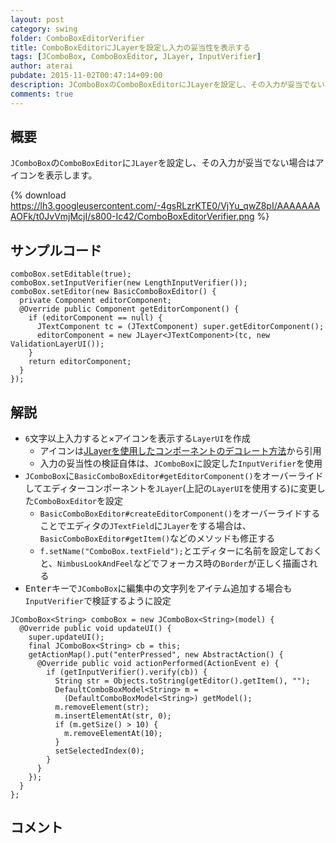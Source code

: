 ```yaml
---
layout: post
category: swing
folder: ComboBoxEditorVerifier
title: ComboBoxEditorにJLayerを設定し入力の妥当性を表示する
tags: [JComboBox, ComboBoxEditor, JLayer, InputVerifier]
author: aterai
pubdate: 2015-11-02T00:47:14+09:00
description: JComboBoxのComboBoxEditorにJLayerを設定し、その入力が妥当でない場合はアイコンを表示します。
comments: true
---
```

## 概要
`JComboBox`の`ComboBoxEditor`に`JLayer`を設定し、その入力が妥当でない場合はアイコンを表示します。

{% download https://lh3.googleusercontent.com/-4gsRLzrKTE0/VjYu_qwZ8pI/AAAAAAAAOFk/t0JvVmjMcjI/s800-Ic42/ComboBoxEditorVerifier.png %}

## サンプルコード
<pre class="prettyprint"><code>comboBox.setEditable(true);
comboBox.setInputVerifier(new LengthInputVerifier());
comboBox.setEditor(new BasicComboBoxEditor() {
  private Component editorComponent;
  @Override public Component getEditorComponent() {
    if (editorComponent == null) {
      JTextComponent tc = (JTextComponent) super.getEditorComponent();
      editorComponent = new JLayer&lt;JTextComponent&gt;(tc, new ValidationLayerUI());
    }
    return editorComponent;
  }
});
</code></pre>

## 解説
- `6`文字以上入力すると×アイコンを表示する`LayerUI`を作成
    - アイコンは[JLayerを使用したコンポーネントのデコレート方法](http://www.oracle.com/technetwork/jp/articles/java/jlayer-439461-ja.html)から引用
    - 入力の妥当性の検証自体は、`JComboBox`に設定した`InputVerifier`を使用
- `JComboBox`に`BasicComboBoxEditor#getEditorComponent()`をオーバーライドしてエディターコンポーネントを`JLayer`(上記の`LayerUI`を使用する)に変更した`ComboBoxEditor`を設定
    - `BasicComboBoxEditor#createEditorComponent()`をオーバーライドすることでエディタの`JTextField`に`JLayer`をする場合は、`BasicComboBoxEditor#getItem()`などのメソッドも修正する
    - `f.setName("ComboBox.textField");`とエディターに名前を設定しておくと、`NimbusLookAndFeel`などでフォーカス時の`Border`が正しく描画される
- <kbd>Enter</kbd>キーで`JComboBox`に編集中の文字列をアイテム追加する場合も`InputVerifier`で検証するように設定

<!-- dummy comment line for breaking list -->

<pre class="prettyprint"><code>JComboBox&lt;String&gt; comboBox = new JComboBox&lt;String&gt;(model) {
  @Override public void updateUI() {
    super.updateUI();
    final JComboBox&lt;String&gt; cb = this;
    getActionMap().put("enterPressed", new AbstractAction() {
      @Override public void actionPerformed(ActionEvent e) {
        if (getInputVerifier().verify(cb)) {
          String str = Objects.toString(getEditor().getItem(), "");
          DefaultComboBoxModel&lt;String&gt; m =
            (DefaultComboBoxModel&lt;String&gt;) getModel();
          m.removeElement(str);
          m.insertElementAt(str, 0);
          if (m.getSize() &gt; 10) {
            m.removeElementAt(10);
          }
          setSelectedIndex(0);
        }
      }
    });
  }
};
</code></pre>

## コメント
